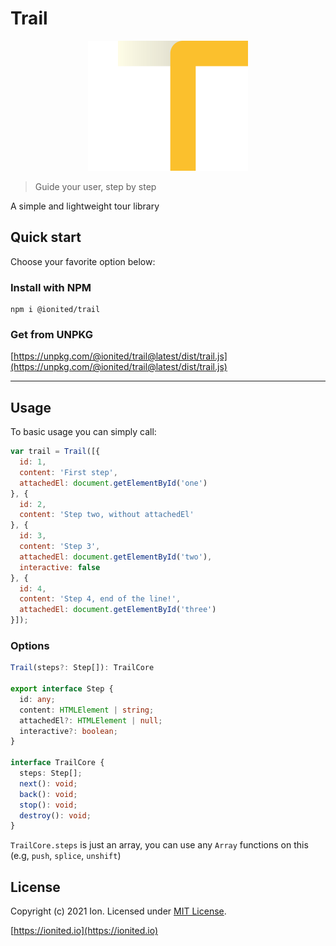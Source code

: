 # Trail

<p align="center">
  <img src="docs/imgs/logo.png" alt="Trail logo" title="Trail logo" width="256">
</p>

> Guide your user, step by step

A simple and lightweight tour library 

## Quick start

Choose your favorite option below:

### Install with NPM

```
npm i @ionited/trail
```

### Get from UNPKG

[https://unpkg.com/@ionited/trail@latest/dist/trail.js](https://unpkg.com/@ionited/trail@latest/dist/trail.js)

---

## Usage

To basic usage you can simply call:

```js
var trail = Trail([{
  id: 1,
  content: 'First step',
  attachedEl: document.getElementById('one')
}, {
  id: 2,
  content: 'Step two, without attachedEl'
}, {
  id: 3,
  content: 'Step 3',
  attachedEl: document.getElementById('two'),
  interactive: false
}, {
  id: 4,
  content: 'Step 4, end of the line!',
  attachedEl: document.getElementById('three')
}]);
```

### Options

```ts
Trail(steps?: Step[]): TrailCore

export interface Step {
  id: any;
  content: HTMLElement | string;
  attachedEl?: HTMLElement | null;
  interactive?: boolean;
}

interface TrailCore {
  steps: Step[];
  next(): void;
  back(): void;
  stop(): void;
  destroy(): void;
}
```

`TrailCore.steps` is just an array, you can use any `Array` functions on this (e.g, `push`, `splice`, `unshift`)

## License

Copyright (c) 2021 Ion. Licensed under [MIT License](LICENSE).

[https://ionited.io](https://ionited.io)
